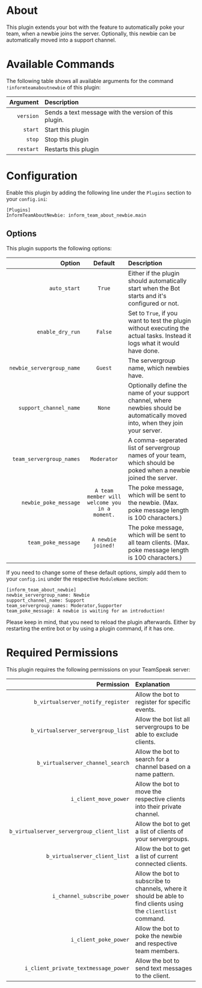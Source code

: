 # About

This plugin extends your bot with the feature to automatically poke your team, when a newbie joins the server. Optionally, this newbie can be automatically moved into a support channel.


# Available Commands

The following table shows all available arguments for the command `!informteamaboutnewbie` of this plugin:

| Argument | Description |
| ---: | :--- |
| `version` | Sends a text message with the version of this plugin. |
| `start` | Start this plugin |
| `stop` | Stop this plugin |
| `restart` | Restarts this plugin |


# Configuration

Enable this plugin by adding the following line under the `Plugins` section to your `config.ini`:

```
[Plugins]
InformTeamAboutNewbie: inform_team_about_newbie.main
```

## Options

This plugin supports the following options:

| Option | Default | Description |
| ---: | :---: | :--- |
| `auto_start` | `True` | Either if the plugin should automatically start when the Bot starts and it's configured or not. |
| `enable_dry_run` | `False` | Set to `True`, if you want to test the plugin without executing the actual tasks. Instead it logs what it would have done. |
| `newbie_servergroup_name` | `Guest` | The servergroup name, which newbies have. |
| `support_channel_name` | `None` | Optionally define the name of your support channel, where newbies should be automatically moved into, when they join your server. |
| `team_servergroup_names` | `Moderator` | A comma-seperated list of servergroup names of your team, which should be poked when a newbie joined the server. |
| `newbie_poke_message` | `A team member will welcome you in a moment.` | The poke message, which will be sent to the newbie. (Max. poke message length is 100 characters.) |
| `team_poke_message` | `A newbie joined!` | The poke message, which will be sent to all team clients. (Max. poke message length is 100 characters.) |

If you need to change some of these default options, simply add them to your `config.ini` under the respective `ModuleName` section:

```
[inform_team_about_newbie]
newbie_servergroup_name: Newbie
support_channel_name: Support
team_servergroup_names: Moderator,Supporter
team_poke_message: A newbie is waiting for an introduction!
```

Please keep in mind, that you need to reload the plugin afterwards. Either by restarting the entire bot or by using a plugin command, if it has one.


# Required Permissions

This plugin requires the following permissions on your TeamSpeak server:

| Permission | Explanation |
| ---: | :--- |
| `b_virtualserver_notify_register` | Allow the bot to register for specific events. |
| `b_virtualserver_servergroup_list` | Allow the bot list all servergroups to be able to exclude clients. |
| `b_virtualserver_channel_search` | Allow the bot to search for a channel based on a name pattern. |
| `i_client_move_power` | Allow the bot to move the respective clients into their private channel. |
| `b_virtualserver_servergroup_client_list` | Allow the bot to get a list of clients of your servergroups. |
| `b_virtualserver_client_list` | Allow the bot to get a list of current connected clients. |
| `i_channel_subscribe_power` | Allow the bot to subscribe to channels, where it should be able to find clients using the `clientlist` command. |
| `i_client_poke_power` | Allow the bot to poke the newbie and respective team members. |
| `i_client_private_textmessage_power` | Allow the bot to send text messages to the client. |
